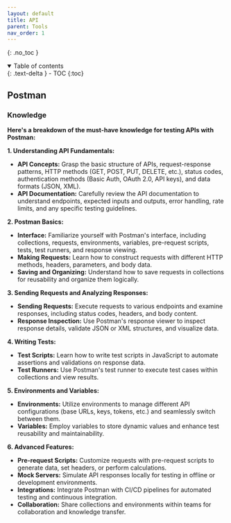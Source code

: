 ```yaml
---
layout: default
title: API
parent: Tools
nav_order: 1
---
```


{: .no_toc }

<details open markdown="block">
  <summary>
    Table of contents
  </summary>
  {: .text-delta }
- TOC
{:toc}
</details>

## Postman

### Knowledge

 **Here's a breakdown of the must-have knowledge for testing APIs with Postman:**

**1. Understanding API Fundamentals:**

- **API Concepts:** Grasp the basic structure of APIs, request-response patterns, HTTP methods (GET, POST, PUT, DELETE, etc.), status codes, authentication methods (Basic Auth, OAuth 2.0, API keys), and data formats (JSON, XML).
- **API Documentation:** Carefully review the API documentation to understand endpoints, expected inputs and outputs, error handling, rate limits, and any specific testing guidelines.

**2. Postman Basics:**

- **Interface:** Familiarize yourself with Postman's interface, including collections, requests, environments, variables, pre-request scripts, tests, test runners, and response viewing.
- **Making Requests:** Learn how to construct requests with different HTTP methods, headers, parameters, and body data.
- **Saving and Organizing:** Understand how to save requests in collections for reusability and organize them logically.

**3. Sending Requests and Analyzing Responses:**

- **Sending Requests:** Execute requests to various endpoints and examine responses, including status codes, headers, and body content.
- **Response Inspection:** Use Postman's response viewer to inspect response details, validate JSON or XML structures, and visualize data.

**4. Writing Tests:**

- **Test Scripts:** Learn how to write test scripts in JavaScript to automate assertions and validations on response data.
- **Test Runners:** Use Postman's test runner to execute test cases within collections and view results.

**5. Environments and Variables:**

- **Environments:** Utilize environments to manage different API configurations (base URLs, keys, tokens, etc.) and seamlessly switch between them.
- **Variables:** Employ variables to store dynamic values and enhance test reusability and maintainability.

**6. Advanced Features:**

- **Pre-request Scripts:** Customize requests with pre-request scripts to generate data, set headers, or perform calculations.
- **Mock Servers:** Simulate API responses locally for testing in offline or development environments.
- **Integrations:** Integrate Postman with CI/CD pipelines for automated testing and continuous integration.
- **Collaboration:** Share collections and environments within teams for collaboration and knowledge transfer.